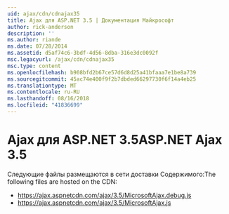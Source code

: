 ```yaml
---
uid: ajax/cdn/cdnajax35
title: Ajax для ASP.NET 3.5 | Документация Майкрософт
author: rick-anderson
description: ''
ms.author: riande
ms.date: 07/28/2014
ms.assetid: d5af74c6-3bdf-4d56-8dba-316e3dc0092f
msc.legacyurl: /ajax/cdn/cdnajax35
msc.type: content
ms.openlocfilehash: b908bfd2b67ce57d6d8d25a41bfaaa7e1be8a739
ms.sourcegitcommit: 45ac74e400f9f2b7dbded66297730f6f14a4eb25
ms.translationtype: MT
ms.contentlocale: ru-RU
ms.lasthandoff: 08/16/2018
ms.locfileid: "41836699"
---
```

<a name="aspnet-ajax-35"></a><span data-ttu-id="f3cf3-102">Ajax для ASP.NET 3.5</span><span class="sxs-lookup"><span data-stu-id="f3cf3-102">ASP.NET Ajax 3.5</span></span>
====================
<span data-ttu-id="f3cf3-103">Следующие файлы размещаются в сети доставки Содержимого:</span><span class="sxs-lookup"><span data-stu-id="f3cf3-103">The following files are hosted on the CDN:</span></span>

- https://ajax.aspnetcdn.com/ajax/3.5/MicrosoftAjax.debug.js
- https://ajax.aspnetcdn.com/ajax/3.5/MicrosoftAjax.js

